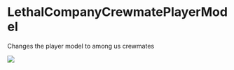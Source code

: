# LethalCompanyCrewmatePlayerModel
Changes the player model to among us crewmates

![](https://i.imgur.com/0Bn7TWE.png)
